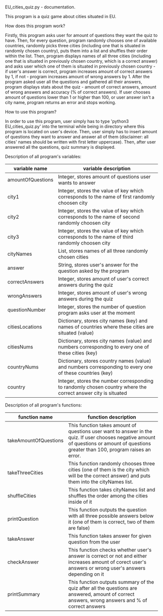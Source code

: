 EU_cities_quiz.py - documentation.

This program is a quiz game about cities situated in EU.

How does this program work?

Firstly, this program asks user for amount of questions they want the quiz to have. Then, for every question, program randomly chooses one of available countries, randomly picks three cities (including one that is situated in randomly chosen country), puts them into a list and shuffles their order within the list. Then, program displays names of all three cities (including one that is situated in previously chosen country, which is a correct answer) and asks user which one of them is situated in previously chosen country - if user's answer is correct, program increases amount of correct answers by 1, if not - program increases amount of wrong answers by 1. After the program asked user all the questions and gathered all their answers, program displays stats about the quiz - amount of correct answers, amount of wrong answers and accuracy (% of correct answers). If user chooses amount of questions lower than 1 or higher than 100, or user answer isn't a city name, program returns an error and stops working.

How to use this program?

In order to use this program, user simply has to type 'python3 EU_cities_quiz.py' into the terminal while being in directory where this program is located on user's device. Then, user simply has to insert amount of questions they want to answer and answer all of them (disclaimer: all cities' names should be written with first letter uppercase). Then, after user answered all the questions, quiz summary is displayed.

Description of all program's variables:

| variable name | variable description |
| ------------- | -------------------- |
| amountOfQuestions | Integer, stores amount of questions user wants to answer |
| city1 | Integer, stores the value of key which corresponds to the name of first randomly choosen city |
| city2 | Integer, stores the value of key which corresponds to the name of second randomly choosen city |
| city3 | Integer, stores the value of key which corresponds to the name of third randomly choosen city |
| cityNames | List, stores names of all three randomly chosen cities |
| answer | String, stores user's answer for the question asked by the program |
| correctAnswers | Integer, stores amount of user's correct answers during the quiz |
| wrongAnswers | Integer, stores amount of user's wrong answers during the quiz |
| questionNumber | Integer, stores the number of question program asks user at the moment |
| citiesLocations | Dictionary, stores city names (key) and names of countries where these cities are situated (value) |
| citiesNums | Dictionary, stores city names (value) and numbers corresponding to every one of these cities (key) |
| countryNums | Dictionary, stores country names (value) and numbers corresponding to every one of these countries (key) |
| country | Integer, stores the number corresponding to randomly chosen country where the correct answer city is situated |

Description of all program's functions:

| function name | function description |
| ------------- | -------------------- |
| takeAmountOfQuestions | This function takes amount of questions user want to answer in the quiz. If user chooses negative amount of questions or amount of questions greater than 100, program raises an error. |
| takeThreeCities | This function randomly chooses three cities (one of them is the city which will be the correct answer) and puts them into the cityNames list. |
| shuffleCities | This function takes cityNames list and shuffles the order among the cities inside of it |
| printQuestion | This function outputs the question with all three possible answers below it (one of them is correct, two of them are false) |
| takeAnswer | This function takes answer for given question from the user |
| checkAnswer | This function checks whether user's answer is correct or not and either increases amount of corect user's answers or wrong user's answers depending on it |
| printSummary | This function outputs summary of the quiz after all the questions are answered, amount of correct answers, wrong answers and % of correct answers |